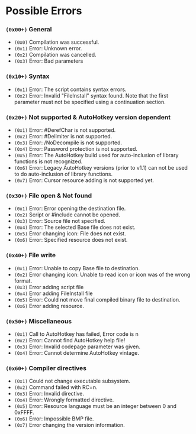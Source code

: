 Possible Errors
=========================================

### `(0x00+)` General

- `(0x0)` Compilation was successful.
- `(0x1)` Error: Unknown error.
- `(0x2)` Compilation was cancelled.
- `(0x3)` Error: Bad parameters
	
    
### `(0x10+)` Syntax

- `(0x1)` Error: The script contains syntax errors.
- `(0x2)` Error: Invalid "FileInstall" syntax found. Note that the first parameter must not be specified using a continuation section.
	
    
### `(0x20+)` Not supported & AutoHotkey version dependent

- `(0x1)` Error: #DerefChar is not supported.
- `(0x2)` Error: #Delimiter is not supported.
- `(0x3)` Error: /NoDecompile is not supported.
- `(0x4)` Error: Password protection is not supported.
- `(0x5)` Error: The AutoHotkey build used for auto-inclusion of library functions is not recognized.
- `(0x6)` Error: Legacy AutoHotkey versions (prior to v1.1) can not be used to do auto-inclusion of library functions.
- `(0x7)` Error: Cursor resource adding is not supported yet.

    
### `(0x30+)` File open & Not found

- `(0x1)` Error: Error opening the destination file.
- `(0x2)` Script or #include cannot be opened.
- `(0x3)` Error: Source file not specified.
- `(0x4)` Error: The selected Base file does not exist.
- `(0x5)` Error changing icon: File does not exist.
- `(0x6)` Error: Specified resource does not exist.
	
    
### `(0x40+)` File write

- `(0x1)` Error: Unable to copy Base file to destination.
- `(0x2)` Error changing icon: Unable to read icon or icon was of the wrong format.
- `(0x3)` Error adding script file
- `(0x4)` Error adding FileInstall file
- `(0x5)` Error: Could not move final compiled binary file to destination.
- `(0x6)` Error adding resource.
	
    
### `(0x50+)` Miscellaneous

- `(0x1)` Call to AutoHotkey has failed, Error code is n
- `(0x2)` Error: Cannot find AutoHotkey help file!
- `(0x3)` Error: Invalid codepage parameter was given.
- `(0x4)` Error: Cannot determine AutoHotkey vintage.


### `(0x60+)` Compiler directives

- `(0x1)` Could not change executable subsystem.
- `(0x2)` Command failed with RC=n.
- `(0x3)` Error: Invalid directive.
- `(0x4)` Error: Wrongly formatted directive.
- `(0x5)` Error: Resource language must be an integer between 0 and 0xFFFF.
- `(0x6)` Error: Impossible BMP file.
- `(0x7)` Error changing the version information.
